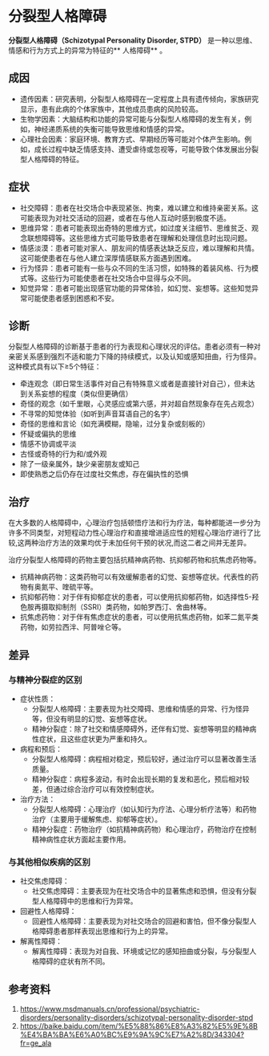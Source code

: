 # 分裂型人格障碍

**分裂型人格障碍（Schizotypal Personality Disorder, STPD）** 是一种以思维、情感和行为方式上的异常为特征的** 人格障碍** 。

## 成因

* 遗传因素：研究表明，分裂型人格障碍在一定程度上具有遗传倾向，家族研究显示，患有此病的个体家族中，其他成员患病的风险较高。
* 生物学因素：大脑结构和功能的异常可能与分裂型人格障碍的发生有关，例如，神经递质系统的失衡可能导致思维和情感的异常。
* 心理社会因素：家庭环境、教育方式、早期经历等可能对个体产生影响。例如，成长过程中缺乏情感支持、遭受虐待或忽视等，可能导致个体发展出分裂型人格障碍的特征。

## 症状

* 社交障碍：患者在社交场合中表现紧张、拘束，难以建立和维持亲密关系。这可能表现为对社交活动的回避，或者在与他人互动时感到极度不适。
* 思维异常：患者可能表现出奇特的思维方式，如过度关注细节、思维贫乏、观念联想障碍等。这些思维方式可能导致患者在理解和处理信息时出现问题。
* 情感淡漠：患者可能对家人、朋友间的情感表达缺乏反应，难以理解和共情。这可能使患者在与他人建立深厚情感联系方面遇到困难。
* 行为怪异：患者可能有一些与众不同的生活习惯，如特殊的着装风格、行为模式等。这些行为可能使患者在社交场合中显得与众不同。
* 知觉异常：患者可能出现感官功能的异常体验，如幻觉、妄想等。这些知觉异常可能使患者感到困惑和不安。

## 诊断

分裂型人格障碍的诊断基于患者的行为表现和心理状况的评估。患者必须有一种对亲密关系感到强烈不适和能力下降的持续模式，以及认知或感知扭曲，行为怪异。这种模式具有以下≥5个特征：

* 牵连观念（即日常生活事件对自己有特殊意义或者是直接针对自己），但未达到关系妄想的程度（类似但更确信）
* 奇怪的观念（如千里眼，心灵感应或第六感，并对超自然现象存在先占观念）
* 不寻常的知觉体验（如听到声音耳语自己的名字）
* 奇怪的思维和言论（如充满模糊，隐喻，过分复杂或刻板的）
* 怀疑或偏执的思维
* 情感不协调或平淡
* 古怪或奇特的行为和/或外观
* 除了一级亲属外，缺少亲密朋友或知己
* 即使熟悉之后仍存在过度社交焦虑，存在偏执性的恐惧

## 治疗

在大多数的人格障碍中，心理治疗包括顿悟疗法和行为疗法，每种都能进一步分为许多不同类型，对短程动力性心理治疗和直接增进适应性的短程心理治疗进行了比较,这两种治疗方法的效果均优于未加任何干预的状况,而这二者之间并无差异。

治疗分裂型人格障碍的药物主要包括抗精神病药物、抗抑郁药物和抗焦虑药物等。

* 抗精神病药物：这类药物可以有效缓解患者的幻觉、妄想等症状。代表性的药物有奥氮平、喹硫平等。
* 抗抑郁药物：对于伴有抑郁症状的患者，可以使用抗抑郁药物，如选择性5-羟色胺再摄取抑制剂（SSRI）类药物，如帕罗西汀、舍曲林等。
* 抗焦虑药物：对于伴有焦虑症状的患者，可以使用抗焦虑药物，如苯二氮平类药物，如劳拉西泮、阿普唑仑等。

## 差异

### 与精神分裂症的区别

* 症状性质：
    - 分裂型人格障碍：主要表现为社交障碍、思维和情感的异常、行为怪异等，但没有明显的幻觉、妄想等症状。
    - 精神分裂症：除了社交和情感障碍外，还伴有幻觉、妄想等明显的精神病性症状，且这些症状更为严重和持久。
* 病程和预后：
    - 分裂型人格障碍：病程相对稳定，预后较好，通过治疗可以显著改善生活质量。
    - 精神分裂症：病程多波动，有时会出现长期的复发和恶化，预后相对较差，但通过综合治疗可以有效控制症状。
* 治疗方法：
    - 分裂型人格障碍：心理治疗（如认知行为疗法、心理分析疗法等）和药物治疗（主要用于缓解焦虑、抑郁等症状）。
    - 精神分裂症：药物治疗（如抗精神病药物）和心理治疗，药物治疗在控制精神病性症状方面起主要作用。

### 与其他相似疾病的区别

* 社交焦虑障碍：
    - 社交焦虑障碍：主要表现为在社交场合中的显著焦虑和恐惧，但没有分裂型人格障碍中的思维和行为异常。
* 回避性人格障碍：
    - 回避性人格障碍：主要表现为对社交场合的回避和害怕，但不像分裂型人格障碍患者那样表现出思维和行为上的异常。
* 解离性障碍：
    - 解离性障碍：表现为对自我、环境或记忆的感知扭曲或分裂，与分裂型人格障碍的症状有所不同。

## 参考资料

1. https://www.msdmanuals.cn/professional/psychiatric-disorders/personality-disorders/schizotypal-personality-disorder-stpd
2. https://baike.baidu.com/item/%E5%88%86%E8%A3%82%E5%9E%8B%E4%BA%BA%E6%A0%BC%E9%9A%9C%E7%A2%8D/343304?fr=ge_ala
